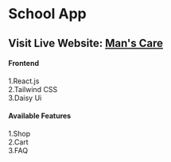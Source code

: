 # School App
## Visit Live Website: <a href= "https://mans-care.netlify.app/" target="_blank">Man's Care</a>

#### Frontend
 1.React.js </br>
 2.Tailwind CSS </br>
 3.Daisy Ui </br>
#### Available Features
 1.Shop </br>
 2.Cart </br>
 3.FAQ </br>

